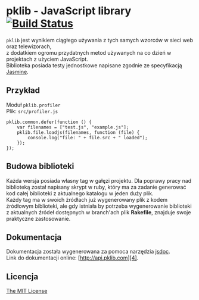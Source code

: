 # pklib - JavaScript library [![Build Status](https://secure.travis-ci.org/piecioshka/pklib.js.png?branch=master)](http://travis-ci.org/piecioshka/pklib.js)

`pklib` jest wynikiem ciągłego używania z tych samych wzorców w sieci web oraz telewizorach,<br />
z dodatkiem ogromu przydatnych metod używanych na co dzień w projektach z użyciem JavaScript.<br />
Biblioteka posiada testy jednostkowe napisane zgodnie ze specyfikacją [Jasmine][1].

## Przykład

Moduł `pklib.profiler`<br />
Plik: `src/profiler.js`

```
pklib.common.defer(function () {
    var filenames = ["test.js", "example.js"];
    pklib.file.loadjs(filenames, function (file) {
        console.log("file: " + file.src + " loaded");
    });
});
```

## Budowa biblioteki

Każda wersja posiada własny tag w gałęzi projektu. Dla poprawy pracy nad biblioteką został napisany skrypt w ruby,
który ma za zadanie generować kod całej biblioteki z aktualnego katalogu w jeden duży plik. <br />
Każdy tag ma w swoich żródłach już wygenerowany plik z kodem źródłowym biblioteki, ale gdy istniała by potrzeba
wygenerowanie biblioteki z aktualnych źródeł dostępnych w branch'ach plik **Rakefile**, znajduje swoje praktyczne zastosowanie.

## Dokumentacja

Dokumentacja została wygenerowana za pomoca narzędzia [jsdoc][3].<br />
Link do dokumentacji online: [http://api.pklib.com][4].

## Licencja

[The MIT License][2]

[1]: http://pivotal.github.io/jasmine/
[2]: http://pklib.com/licencja.html
[3]: https://github.com/jsdoc3/jsdoc
[4]: http://api.pklib.com


